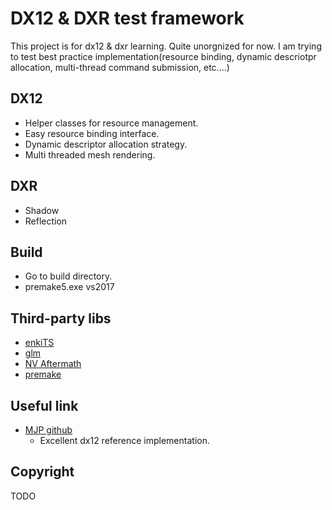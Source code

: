 # DX12 & DXR test framework
This project is for dx12 & dxr learning. Quite  unorgnized for now. I am trying to test best practice implementation(resource binding, dynamic descriotpr allocation, multi-thread command submission, etc....)

## DX12
* Helper classes for resource management.
* Easy resource binding interface.
* Dynamic descriptor allocation strategy.
* Multi threaded mesh rendering.

## DXR
* Shadow
* Reflection

## Build
* Go to build directory.
* premake5.exe vs2017

## Third-party libs
* [enkiTS](https://github.com/dougbinks/enkiTS)
* [glm](https://glm.g-truc.net/0.9.9/index.html)
* [NV Aftermath](https://developer.nvidia.com/nvidia-aftermath)
* [premake](https://premake.github.io/)

## Useful link
* [MJP github](https://github.com/TheRealMJP)
	* Excellent dx12 reference implementation.
	
## Copyright
TODO
